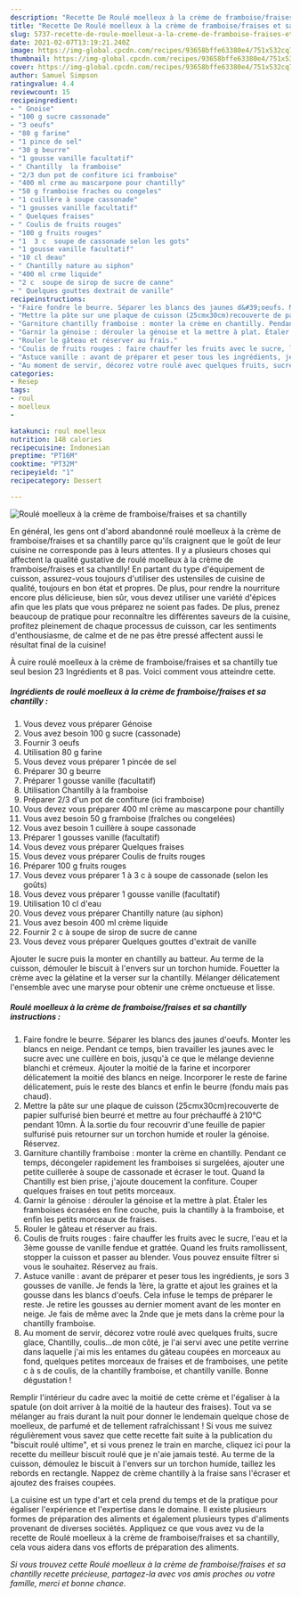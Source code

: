 ```yaml
---
description: "Recette De Roulé moelleux à la crème de framboise/fraises et sa chantilly"
title: "Recette De Roulé moelleux à la crème de framboise/fraises et sa chantilly"
slug: 5737-recette-de-roule-moelleux-a-la-creme-de-framboise-fraises-et-sa-chantilly
date: 2021-02-07T13:19:21.240Z
image: https://img-global.cpcdn.com/recipes/93658bffe63380e4/751x532cq70/roule-moelleux-a-la-creme-de-framboisefraises-et-sa-chantilly-photo-principale-de-la-recette.jpg
thumbnail: https://img-global.cpcdn.com/recipes/93658bffe63380e4/751x532cq70/roule-moelleux-a-la-creme-de-framboisefraises-et-sa-chantilly-photo-principale-de-la-recette.jpg
cover: https://img-global.cpcdn.com/recipes/93658bffe63380e4/751x532cq70/roule-moelleux-a-la-creme-de-framboisefraises-et-sa-chantilly-photo-principale-de-la-recette.jpg
author: Samuel Simpson
ratingvalue: 4.4
reviewcount: 15
recipeingredient:
- " Gnoise"
- "100 g sucre cassonade"
- "3 oeufs"
- "80 g farine"
- "1 pince de sel"
- "30 g beurre"
- "1 gousse vanille facultatif"
- " Chantilly  la framboise"
- "2/3 dun pot de confiture ici framboise"
- "400 ml crme au mascarpone pour chantilly"
- "50 g framboise fraches ou congeles"
- "1 cuillère à soupe cassonade"
- "1 gousses vanille facultatif"
- " Quelques fraises"
- " Coulis de fruits rouges"
- "100 g fruits rouges"
- "1  3 c  soupe de cassonade selon les gots"
- "1 gousse vanille facultatif"
- "10 cl deau"
- " Chantilly nature au siphon"
- "400 ml crme liquide"
- "2 c  soupe de sirop de sucre de canne"
- " Quelques gouttes dextrait de vanille"
recipeinstructions:
- "Faire fondre le beurre. Séparer les blancs des jaunes d&#39;oeufs. Monter les blancs en neige. Pendant ce temps, bien travailler les jaunes avec le sucre avec une cuillère en bois, jusqu&#39;à ce que le mélange devienne blanchi et crémeux. Ajouter la moitié de la farine et incorporer délicatement la moitié des blancs en neige. Incorporer le reste de farine délicatement, puis le reste des blancs et enfin le beurre (fondu mais pas chaud)."
- "Mettre la pâte sur une plaque de cuisson (25cmx30cm)recouverte de papier sulfurisé bien beurré et mettre au four préchauffé à 210°C pendant 10mn. À la.sortie du four recouvrir d&#39;une feuille de papier sulfurisé puis retourner sur un torchon humide et rouler la génoise. Réservez."
- "Garniture chantilly framboise : monter la crème en chantilly. Pendant ce temps, décongeler rapidement les framboises si surgelées, ajouter une petite cuillerée à soupe de cassonade et écraser le tout. Quand la Chantilly est bien prise, j&#39;ajoute doucement la confiture. Couper quelques fraises en tout petits morceaux."
- "Garnir la génoise : dérouler la génoise et la mettre à plat. Étaler les framboises écrasées en fine couche, puis la chantilly à la framboise, et enfin les petits morceaux de fraises."
- "Rouler le gâteau et réserver au frais."
- "Coulis de fruits rouges : faire chauffer les fruits avec le sucre, l&#39;eau et la 3ème gousse de vanille fendue et grattée. Quand les fruits ramollissent, stopper la cuisson et passer au blender. Vous pouvez ensuite filtrer si vous le souhaitez. Réservez au frais."
- "Astuce vanille : avant de préparer et peser tous les ingrédients, je sors 3 gousses de vanille. Je fends la 1ère, la gratte et ajout les graines et la gousse dans les blancs d&#39;oeufs. Cela infuse le temps de préparer le reste. Je retire les gousses au dernier moment avant de les monter en neige. Je fais de même avec la 2nde que je mets dans la crème pour la chantilly framboise."
- "Au moment de servir, décorez votre roulé avec quelques fruits, sucre glace, Chantilly, coulis...de mon côté, je l&#39;ai servi avec une petite verrine dans laquelle j&#39;ai mis les entames du gâteau coupées en morceaux au fond, quelques petites morceaux de fraises et de framboises, une petite c à s de coulis, de la chantilly framboise, et chantilly vanille. Bonne dégustation !"
categories:
- Resep
tags:
- roul
- moelleux
- 

katakunci: roul moelleux  
nutrition: 148 calories
recipecuisine: Indonesian
preptime: "PT16M"
cooktime: "PT32M"
recipeyield: "1"
recipecategory: Dessert

---
```



![Roulé moelleux à la crème de framboise/fraises et sa chantilly](https://img-global.cpcdn.com/recipes/93658bffe63380e4/751x532cq70/roule-moelleux-a-la-creme-de-framboisefraises-et-sa-chantilly-photo-principale-de-la-recette.jpg)

En général, les gens ont d'abord abandonné roulé moelleux à la crème de framboise/fraises et sa chantilly parce qu'ils craignent que le goût de leur cuisine ne corresponde pas à leurs attentes. Il y a plusieurs choses qui affectent la qualité gustative de roulé moelleux à la crème de framboise/fraises et sa chantilly! En partant du type d'équipement de cuisson, assurez-vous toujours d'utiliser des ustensiles de cuisine de qualité, toujours en bon état et propres. De plus, pour rendre la nourriture encore plus délicieuse, bien sûr, vous devez utiliser une variété d'épices afin que les plats que vous préparez ne soient pas fades. De plus, prenez beaucoup de pratique pour reconnaître les différentes saveurs de la cuisine, profitez pleinement de chaque processus de cuisson, car les sentiments d'enthousiasme, de calme et de ne pas être pressé affectent aussi le résultat final de la cuisine!

<!--inarticleads1-->

À cuire roulé moelleux à la crème de framboise/fraises et sa chantilly tue seul besion 23 Ingrédients et 8 pas. Voici comment vous atteindre cette.

##### Ingrédients de roulé moelleux à la crème de framboise/fraises et sa chantilly :

1. Vous devez vous préparer  Génoise
1. Vous avez besoin 100 g sucre (cassonade)
1. Fournir 3 oeufs
1. Utilisation 80 g farine
1. Vous devez vous préparer 1 pincée de sel
1. Préparer 30 g beurre
1. Préparer 1 gousse vanille (facultatif)
1. Utilisation  Chantilly à la framboise
1. Préparer 2/3 d&#39;un pot de confiture (ici framboise)
1. Vous devez vous préparer 400 ml crème au mascarpone pour chantilly
1. Vous avez besoin 50 g framboise (fraîches ou congelées)
1. Vous avez besoin 1 cuillère à soupe cassonade
1. Préparer 1 gousses vanille (facultatif)
1. Vous devez vous préparer  Quelques fraises
1. Vous devez vous préparer  Coulis de fruits rouges
1. Préparer 100 g fruits rouges
1. Vous devez vous préparer 1 à 3 c à soupe de cassonade (selon les goûts)
1. Vous devez vous préparer 1 gousse vanille (facultatif)
1. Utilisation 10 cl d&#39;eau
1. Vous devez vous préparer  Chantilly nature (au siphon)
1. Vous avez besoin 400 ml crème liquide
1. Fournir 2 c à soupe de sirop de sucre de canne
1. Vous devez vous préparer  Quelques gouttes d&#39;extrait de vanille


Ajouter le sucre puis la monter en chantilly au batteur. Au terme de la cuisson, démouler le biscuit à l&#39;envers sur un torchon humide. Fouetter la crème avec la gélatine et la verser sur la chantilly. Mélanger délicatement l&#39;ensemble avec une maryse pour obtenir une crème onctueuse et lisse. 

<!--inarticleads2-->

##### Roulé moelleux à la crème de framboise/fraises et sa chantilly instructions :

1. Faire fondre le beurre. Séparer les blancs des jaunes d&#39;oeufs. Monter les blancs en neige. Pendant ce temps, bien travailler les jaunes avec le sucre avec une cuillère en bois, jusqu&#39;à ce que le mélange devienne blanchi et crémeux. Ajouter la moitié de la farine et incorporer délicatement la moitié des blancs en neige. Incorporer le reste de farine délicatement, puis le reste des blancs et enfin le beurre (fondu mais pas chaud).
1. Mettre la pâte sur une plaque de cuisson (25cmx30cm)recouverte de papier sulfurisé bien beurré et mettre au four préchauffé à 210°C pendant 10mn. À la.sortie du four recouvrir d&#39;une feuille de papier sulfurisé puis retourner sur un torchon humide et rouler la génoise. Réservez.
1. Garniture chantilly framboise : monter la crème en chantilly. Pendant ce temps, décongeler rapidement les framboises si surgelées, ajouter une petite cuillerée à soupe de cassonade et écraser le tout. Quand la Chantilly est bien prise, j&#39;ajoute doucement la confiture. Couper quelques fraises en tout petits morceaux.
1. Garnir la génoise : dérouler la génoise et la mettre à plat. Étaler les framboises écrasées en fine couche, puis la chantilly à la framboise, et enfin les petits morceaux de fraises.
1. Rouler le gâteau et réserver au frais.
1. Coulis de fruits rouges : faire chauffer les fruits avec le sucre, l&#39;eau et la 3ème gousse de vanille fendue et grattée. Quand les fruits ramollissent, stopper la cuisson et passer au blender. Vous pouvez ensuite filtrer si vous le souhaitez. Réservez au frais.
1. Astuce vanille : avant de préparer et peser tous les ingrédients, je sors 3 gousses de vanille. Je fends la 1ère, la gratte et ajout les graines et la gousse dans les blancs d&#39;oeufs. Cela infuse le temps de préparer le reste. Je retire les gousses au dernier moment avant de les monter en neige. Je fais de même avec la 2nde que je mets dans la crème pour la chantilly framboise.
1. Au moment de servir, décorez votre roulé avec quelques fruits, sucre glace, Chantilly, coulis...de mon côté, je l&#39;ai servi avec une petite verrine dans laquelle j&#39;ai mis les entames du gâteau coupées en morceaux au fond, quelques petites morceaux de fraises et de framboises, une petite c à s de coulis, de la chantilly framboise, et chantilly vanille. Bonne dégustation !


Remplir l&#39;intérieur du cadre avec la moitié de cette crème et l&#39;égaliser à la spatule (on doit arriver à la moitié de la hauteur des fraises). Tout va se mélanger au frais durant la nuit pour donner le lendemain quelque chose de moelleux, de parfumé et de tellement rafraîchissant ! Si vous me suivez régulièrement vous savez que cette recette fait suite à la publication du &#34;biscuit roulé ultime&#34;, et si vous prenez le train en marche, cliquez ici pour la recette du meilleur biscuit roulé que je n&#39;aie jamais testé. Au terme de la cuisson, démoulez le biscuit à l&#39;envers sur un torchon humide, taillez les rebords en rectangle. Nappez de crème chantilly à la fraise sans l&#39;écraser et ajoutez des fraises coupées. 

<!--inarticleads1-->

<p>
La cuisine est un type d'art et cela prend du temps et de la pratique pour égaliser l'expérience et l'expertise dans le domaine. Il existe plusieurs formes de préparation des aliments et également plusieurs types d'aliments provenant de diverses sociétés. Appliquez ce que vous avez vu de la recette de Roulé moelleux à la crème de framboise/fraises et sa chantilly, cela vous aidera dans vos efforts de préparation des aliments.
</p>

<p>
<i>Si vous trouvez cette Roulé moelleux à la crème de framboise/fraises et sa chantilly recette précieuse, partagez-la avec vos amis proches ou votre famille, merci et bonne chance.</i>
</p>
